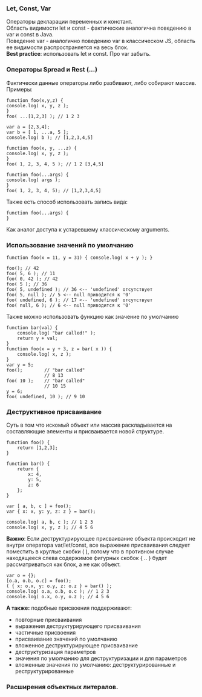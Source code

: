 ### Let, Const, Var
Операторы декларации переменных и констант.  
Область видимости let и const - фактические аналогична поведению в var и const в Java.  
Поведение var - аналогично поведению var в классическом JS, область ее видимости распространяется на весь блок.  
**Best practice**: использовать let и const. Про var забыть.

### Операторы Spread и Rest (...)
Фактически данные операторы либо разбивают, либо собирают массив.  
Примеры:
```ecmascript 6
function foo(x,y,z) {
console.log( x, y, z );
}
foo( ...[1,2,3] ); // 1 2 3
```
```ecmascript 6
var a = [2,3,4];
var b = [ 1, ...a, 5 ];
console.log( b ); // [1,2,3,4,5]
```
```ecmascript 6
function foo(x, y, ...z) {
console.log( x, y, z );
}
foo( 1, 2, 3, 4, 5 ); // 1 2 [3,4,5]
```
```ecmascript 6
function foo(...args) {
console.log( args );
}
foo( 1, 2, 3, 4, 5); // [1,2,3,4,5]
```
Также есть способ использовать запись вида:
```ecmascript 6
function foo(...args) {
}
```
Как аналог доступа к устаревшему классическому arguments.

### Использование значений по умолчанию
```ecmascript 6
function foo(x = 11, y = 31) { console.log( x + y ); }

foo(); // 42
foo( 5, 6 ); // 11
foo( 0, 42 ); // 42
foo( 5 ); // 36
foo( 5, undefined ); // 36 <-- 'undefined' отсутствует
foo( 5, null ); // 5 <-- null приводится к '0'
foo( undefined, 6 ); // 17 <-- 'undefined' отсутствует
foo( null, 6 ); // 6 <-- null приводится к '0'
```
Также можно использовать функцию как значение по умолчанию
```ecmascript 6
function bar(val) {
    console.log( "bar called!" );
    return y + val;
}
function foo(x = y + 3, z = bar( x )) {
    console.log( x, z );
}
var y = 5;
foo();        // "bar called"
              // 8 13
foo( 10 );    // "bar called"
              // 10 15
y = 6;
foo( undefined, 10 ); // 9 10
```

### Деструктивное присваивание
Суть в том что искомый объект или массив раскладывается на составляющие элементы и присваивается новой структуре.
```ecmascript 6
function foo() {
    return [1,2,3];
}

function bar() {
    return {
        x: 4,
        y: 5,
        z: 6
    };
}

var [ a, b, c ] = foo();
var { x: x, y: y, z: z } = bar();

console.log( a, b, c ); // 1 2 3
console.log( x, y, z ); // 4 5 6
```
**Важно**: Если деструктурирующее присваивание объекта происходит не внутри оператора var/let/const, все выражение присваивания 
следует поместить в круглые скобки ( ), потому что в противном случае находящееся слева содержимое фигурных скобок { .. } будет рассматриваться как блок, а не как объект.
```ecmascript 6
var o = {};
[o.a, o.b, o.c] = foo();
( { x: o.x, y: o.y, z: o.z } = bar() );
console.log( o.a, o.b, o.c ); // 1 2 3
console.log( o.x, o.y, o.z ); // 4 5 6
```
**А также:** подобные присвоения поддерживают:
- повторные присваивания 
- выражения деструктурирующего присваивания
- частичные присвоения
- присваивание значений по умолчанию
- вложенное деструктурирующее присваивание
- деструктуризация параметров
- значения по умолчанию для деструктуризации и для параметров 
- вложенные значения по умолчанию: деструктурированные и реструктурированные

### Расширения объектных литералов.


